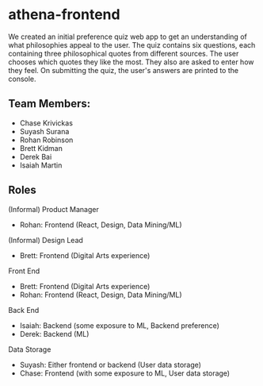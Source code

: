 # athena-frontend

We created an initial preference quiz web app to get an understanding of what philosophies appeal to the user. The quiz contains six questions, each containing three philosophical quotes from different sources. The user chooses which quotes they like the most. They also are asked to enter how they feel. On submitting the quiz, the user's answers are printed to the console. 

## Team Members: 
* Chase Krivickas
* Suyash Surana
* Rohan Robinson
* Brett Kidman
* Derek Bai
* Isaiah Martin

## Roles

(Informal) Product Manager
* Rohan: Frontend (React, Design, Data Mining/ML)

(Informal) Design Lead
* Brett: Frontend (Digital Arts experience)

Front End 
* Brett: Frontend (Digital Arts experience)
* Rohan: Frontend (React, Design, Data Mining/ML)

Back End
* Isaiah: Backend (some exposure to ML, Backend preference)
* Derek: Backend (ML)

Data Storage
* Suyash: Either frontend or backend (User data storage)
* Chase: Frontend (with some exposure to ML, User data storage)
